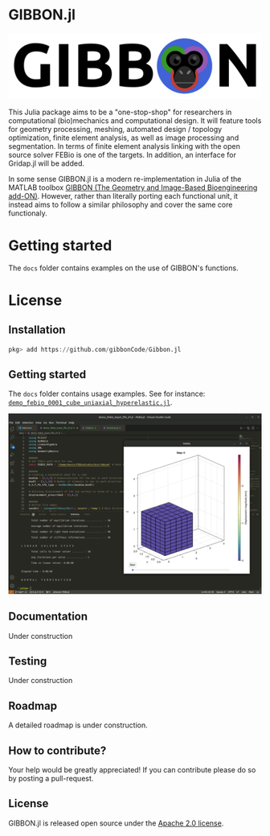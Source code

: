 # GIBBON.jl

![](assets/img/gibbonLogo.png)

This Julia package aims to be a "one-stop-shop" for researchers in computational (bio)mechanics and computational design. It will feature tools for geometry processing, meshing, automated design / topology optimization, finite element analysis, as well as image processing and segmentation. In terms of finite element analysis linking with the open source solver FEBio is one of the targets. In addition, an interface for Gridap.jl will be added. 

In some sense GIBBON.jl is a modern re-implementation in Julia of the MATLAB toolbox [GIBBON (The Geometry and Image-Based Bioengineering add-ON)](https://github.com/gibbonCode/GIBBON). However, rather than literally porting each functional unit, it instead aims to follow a similar philosophy and cover the same core functionaly.

# Getting started
The `docs` folder contains examples on the use of GIBBON's functions. 

# License 

## Installation
```julia
pkg> add https://github.com/gibbonCode/Gibbon.jl
```

## Getting started
The `docs` folder contains usage examples. See for instance: [`demo_febio_0001_cube_uniaxial_hyperelastic.jl`](https://github.com/gibbonCode/Gibbon.jl/blob/master/docs/demo_febio_0001_cube_uniaxial_hyperelastic.jl). 

![](assets/img/febio_example_01.gif) 

## Documentation 
Under construction

## Testing 
Under construction

## Roadmap
A detailed roadmap is under construction. 

## How to contribute? 
Your help would be greatly appreciated! If you can contribute please do so by posting a pull-request. 

## License 
GIBBON.jl is released open source under the [Apache 2.0 license](https://github.com/gibbonCode/Gibbon.jl/blob/master/LICENSE).